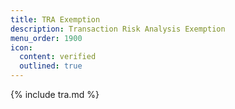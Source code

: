 ```yaml
---
title: TRA Exemption
description: Transaction Risk Analysis Exemption
menu_order: 1900
icon:
  content: verified
  outlined: true
---
```


{% include tra.md %}
